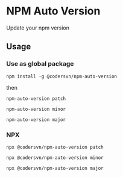 # NPM Auto Version
Update your npm version 

<a name="installation"></a>
## Usage
### Use as global package

```
npm install -g @codersvn/npm-auto-version
```

then 

```
npm-auto-version patch
```
```
npm-auto-version minor
```
```
npm-auto-version major
```

### NPX
```
npx @codersvn/npm-auto-version patch
```
```
npx @codersvn/npm-auto-version minor
```
```
npx @codersvn/npm-auto-version major
```